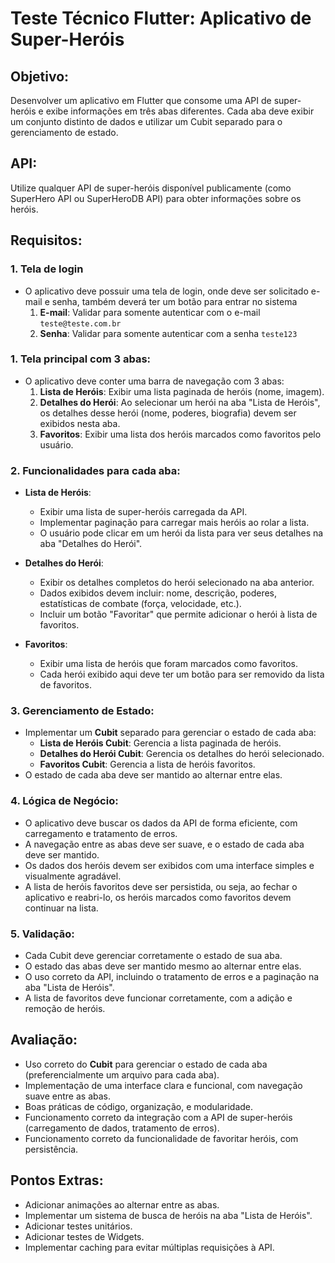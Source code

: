 # Teste Técnico Flutter: Aplicativo de Super-Heróis

## Objetivo:
Desenvolver um aplicativo em Flutter que consome uma API de super-heróis e exibe informações em três abas diferentes. 
Cada aba deve exibir um conjunto distinto de dados e utilizar um Cubit separado para o gerenciamento de estado.

## API:
Utilize qualquer API de super-heróis disponível publicamente (como SuperHero API ou SuperHeroDB API) para obter informações sobre os heróis.

## Requisitos:

### 1. Tela de login
- O aplicativo deve possuir uma tela de login, onde deve ser solicitado e-mail e senha, também deverá ter um botão para entrar no sistema
  1. **E-mail**: Validar para somente autenticar com o e-mail `teste@teste.com.br`
  2. **Senha**: Validar para somente autenticar com a senha `teste123`

### 1. Tela principal com 3 abas:
- O aplicativo deve conter uma barra de navegação com 3 abas:
  1. **Lista de Heróis**: Exibir uma lista paginada de heróis (nome, imagem).
  2. **Detalhes do Herói**: Ao selecionar um herói na aba "Lista de Heróis", os detalhes desse herói (nome, poderes, biografia) devem ser exibidos nesta aba.
  3. **Favoritos**: Exibir uma lista dos heróis marcados como favoritos pelo usuário.

### 2. Funcionalidades para cada aba:
- **Lista de Heróis**:
  - Exibir uma lista de super-heróis carregada da API.
  - Implementar paginação para carregar mais heróis ao rolar a lista.
  - O usuário pode clicar em um herói da lista para ver seus detalhes na aba "Detalhes do Herói".
  
- **Detalhes do Herói**:
  - Exibir os detalhes completos do herói selecionado na aba anterior.
  - Dados exibidos devem incluir: nome, descrição, poderes, estatísticas de combate (força, velocidade, etc.).
  - Incluir um botão "Favoritar" que permite adicionar o herói à lista de favoritos.
  
- **Favoritos**:
  - Exibir uma lista de heróis que foram marcados como favoritos.
  - Cada herói exibido aqui deve ter um botão para ser removido da lista de favoritos.

### 3. Gerenciamento de Estado:
- Implementar um **Cubit** separado para gerenciar o estado de cada aba:
  - **Lista de Heróis Cubit**: Gerencia a lista paginada de heróis.
  - **Detalhes do Herói Cubit**: Gerencia os detalhes do herói selecionado.
  - **Favoritos Cubit**: Gerencia a lista de heróis favoritos.
- O estado de cada aba deve ser mantido ao alternar entre elas.

### 4. Lógica de Negócio:
- O aplicativo deve buscar os dados da API de forma eficiente, com carregamento e tratamento de erros.
- A navegação entre as abas deve ser suave, e o estado de cada aba deve ser mantido.
- Os dados dos heróis devem ser exibidos com uma interface simples e visualmente agradável.
- A lista de heróis favoritos deve ser persistida, ou seja, ao fechar o aplicativo e reabri-lo, os heróis marcados como favoritos devem continuar na lista.

### 5. Validação:
- Cada Cubit deve gerenciar corretamente o estado de sua aba.
- O estado das abas deve ser mantido mesmo ao alternar entre elas.
- O uso correto da API, incluindo o tratamento de erros e a paginação na aba "Lista de Heróis".
- A lista de favoritos deve funcionar corretamente, com a adição e remoção de heróis.

## Avaliação:
- Uso correto do **Cubit** para gerenciar o estado de cada aba (preferencialmente um arquivo para cada aba).
- Implementação de uma interface clara e funcional, com navegação suave entre as abas.
- Boas práticas de código, organização, e modularidade.
- Funcionamento correto da integração com a API de super-heróis (carregamento de dados, tratamento de erros).
- Funcionamento correto da funcionalidade de favoritar heróis, com persistência.

## Pontos Extras:
- Adicionar animações ao alternar entre as abas.
- Implementar um sistema de busca de heróis na aba "Lista de Heróis".
- Adicionar testes unitários.
- Adicionar testes de Widgets.
- Implementar caching para evitar múltiplas requisições à API.
